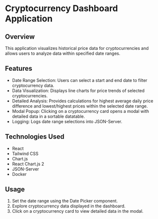 # Cryptocurrency Dashboard Application

## Overview

This application visualizes historical price data for cryptocurrencies and allows users to analyze data within specified date ranges.

## Features

- Date Range Selection: Users can select a start and end date to filter cryptocurrency data.
- Data Visualization: Displays line charts for price trends of selected cryptocurrencies.
- Detailed Analysis: Provides calculations for highest average daily price difference and lowest/highest prices within the selected date range.
- Modal Popup: Clicking on a cryptocurrency card opens a modal with detailed data in a sortable datatable.
- Logging: Logs date range selections into JSON-Server.

## Technologies Used

- React
- Tailwind CSS
- Chart.js
- React Chart.js 2
- JSON-Server
- Docker

## Usage

1. Set the date range using the Date Picker component.
2. Explore cryptocurrency data displayed in the dashboard.
3. Click on a cryptocurrency card to view detailed data in the modal.

